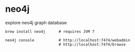 neo4j
=====

explore neo4j graph database

```
brew install neo4j      # requires JVM 7

neo4j console           # http://localhost:7474/webadmin
                        # http://localhost:7474/browse


```